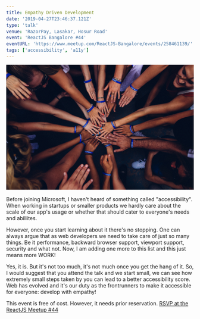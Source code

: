 ```yaml
---
title: Empathy Driven Development
date: '2019-04-27T23:46:37.121Z'
type: 'talk'
venue: 'RazorPay, Lasakar, Hosur Road'
event: 'ReactJS Bangalore #44'
eventURL: 'https://www.meetup.com/ReactJS-Bangalore/events/258461139/'
tags: ['accessibility', 'a11y']
---
```


![Empathy Driven Development](./empathy-driven-development-tanay-pratap.jpg)

Before joining Microsoft, I haven't heard of something called "accessibility". When working in startups or smaller products we hardly care about the scale of our app's usage or whether that should cater to everyone's needs and abiliites.

However, once you start learning about it there's no stopping. One can always argue that as web developers we need to take care of just so many things. Be it performance, backward browser support, viewport support, security and what not. Now, I am adding one more to this list and this just means more WORK!

Yes, it is. But it's not too much, it's not much once you get the hang of it. So, I would suggest that you attend the talk and we start small, we can see how extremely small steps taken by you can lead to a better accessibility score. Web has evolved and it's our duty as the frontrunners to make it accessible for everyone: develop with empathy!

This event is free of cost. However, it needs prior reservation. [RSVP at the ReactJS Meetup #44]('https://www.meetup.com/ReactJS-Bangalore/events/258461139/')
